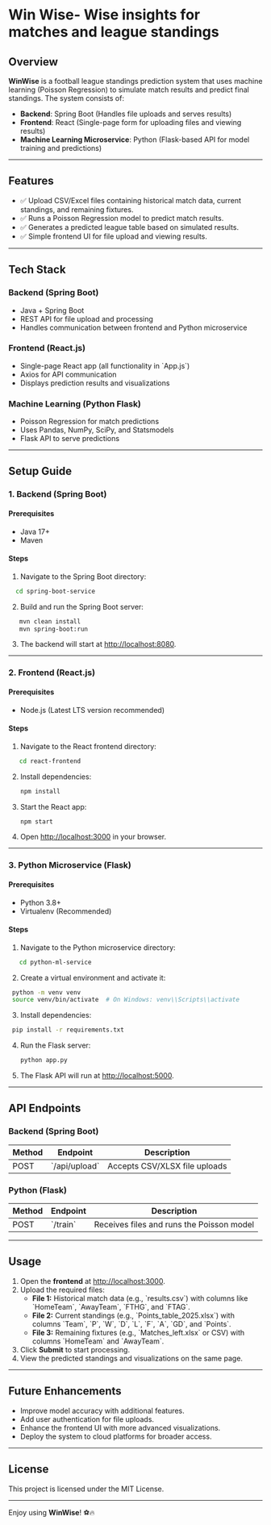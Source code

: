 
# Win Wise- Wise insights for matches and league standings

## Overview
**WinWise** is a football league standings prediction system that uses machine learning (Poisson Regression) to simulate match results and predict final standings. The system consists of:
- **Backend**: Spring Boot (Handles file uploads and serves results)
- **Frontend**: React (Single-page form for uploading files and viewing results)
- **Machine Learning Microservice**: Python (Flask-based API for model training and predictions)

---

## Features
- ✅ Upload CSV/Excel files containing historical match data, current standings, and remaining fixtures.
- ✅ Runs a Poisson Regression model to predict match results.
- ✅ Generates a predicted league table based on simulated results.
- ✅ Simple frontend UI for file upload and viewing results.

---

## Tech Stack

### Backend (Spring Boot)
- Java + Spring Boot
- REST API for file upload and processing
- Handles communication between frontend and Python microservice

### Frontend (React.js)
- Single-page React app (all functionality in \`App.js\`)
- Axios for API communication
- Displays prediction results and visualizations

### Machine Learning (Python Flask)
- Poisson Regression for match predictions
- Uses Pandas, NumPy, SciPy, and Statsmodels
- Flask API to serve predictions

---

## Setup Guide

### 1. Backend (Spring Boot)

#### Prerequisites
- Java 17+
- Maven

#### Steps
1. Navigate to the Spring Boot directory:
 ```bash
   cd spring-boot-service
 ```
2. Build and run the Spring Boot server:
```bash
   mvn clean install
   mvn spring-boot:run
```
3. The backend will start at [http://localhost:8080](http://localhost:8080).

---

### 2. Frontend (React.js)

#### Prerequisites
- Node.js (Latest LTS version recommended)

#### Steps
1. Navigate to the React frontend directory:
```bash
   cd react-frontend
   ```
2. Install dependencies:
   ```bash
   npm install
   ````
3. Start the React app:
   ```bash
   npm start
    ```
4. Open [http://localhost:3000](http://localhost:3000) in your browser.

---

### 3. Python Microservice (Flask)

#### Prerequisites
- Python 3.8+
- Virtualenv (Recommended)

#### Steps
1. Navigate to the Python microservice directory:
```bash
   cd python-ml-service
```
2. Create a virtual environment and activate it:
  ```bash
   python -m venv venv
   source venv/bin/activate  # On Windows: venv\\Scripts\\activate
   ```
3. Install dependencies:
  ```bash
   pip install -r requirements.txt
 ```
4. Run the Flask server:
   ```bash
   python app.py
    ```
5. The Flask API will run at [http://localhost:5000](http://localhost:5000).

---

## API Endpoints

### Backend (Spring Boot)
| Method | Endpoint         | Description                          |
|--------|------------------|--------------------------------------|
| POST   | \`/api/upload\`    | Accepts CSV/XLSX file uploads        |

### Python (Flask)
| Method | Endpoint  | Description                                |
|--------|-----------|--------------------------------------------|
| POST   | \`/train\`  | Receives files and runs the Poisson model  |

---

## Usage

1. Open the **frontend** at [http://localhost:3000](http://localhost:3000).
2. Upload the required files:
   - **File 1:** Historical match data (e.g., \`results.csv\`) with columns like \`HomeTeam\`, \`AwayTeam\`, \`FTHG\`, and \`FTAG\`.
   - **File 2:** Current standings (e.g., \`Points_table_2025.xlsx\`) with columns \`Team\`, \`P\`, \`W\`, \`D\`, \`L\`, \`F\`, \`A\`, \`GD\`, and \`Points\`.
   - **File 3:** Remaining fixtures (e.g., \`Matches_left.xlsx\` or CSV) with columns \`HomeTeam\` and \`AwayTeam\`.
3. Click **Submit** to start processing.
4. View the predicted standings and visualizations on the same page.

---

## Future Enhancements
- Improve model accuracy with additional features.
- Add user authentication for file uploads.
- Enhance the frontend UI with more advanced visualizations.
- Deploy the system to cloud platforms for broader access.

---

## License
This project is licensed under the MIT License.

---

Enjoy using **WinWise**! ⚽🔥

